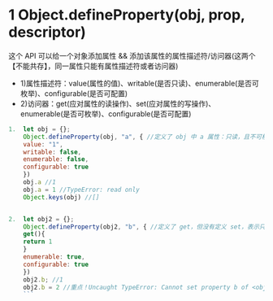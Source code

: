 # 1 Object.defineProperty(obj, prop, descriptor)

这个 API 可以给一个对象添加属性 && 添加该属性的属性描述符/访问器(这两个【不能共存】，同一属性只能有属性描述符或者访问器)

- 1)属性描述符：value(属性的值)、writable(是否只读)、enumerable(是否可枚举)、configurable(是否可配置)
- 2)访问器：get(应对属性的读操作)、set(应对属性的写操作)、enumerable(是否可枚举)、configurable(是否可配置)

````js
1.  let obj = {};
    Object.defineProperty(obj, "a", { //定义了 obj 中 a 属性：只读，且不可枚举
    value: "1",
    writable: false,
    enumerable: false,
    configurable: true
    })
    obj.a //1
    obj.a = 1 //TypeError: read only
    Object.keys(obj) //[]


2.  let obj2 = {};
    Object.defineProperty(obj2, "b", { //定义了 get，但没有定义 set，表示只读。并且读取 obj2 的 b 属性返回的值是 getter 函数的返回值
    get(){
    return 1
    }
    enumerable: true,
    configurable: true
    })
    obj2.b; //1
    obj2.b = 2 //重点！Uncaught TypeError: Cannot set property b of <object> which has only a getter
    ```
````
